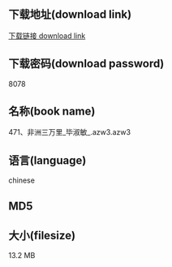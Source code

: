 ## 下载地址(download link)
[下载链接 download link](https://tutu365.netlify.app/?s=471%E3%80%81%E9%9D%9E%E6%B4%B2%E4%B8%89%E4%B8%87%E9%87%8C_%E6%AF%95%E6%B7%91%E6%95%8F_.azw3)

## 下载密码(download password)
8078

## 名称(book name)
471、非洲三万里_毕淑敏_.azw3.azw3

## 语言(language)
chinese

## MD5


## 大小(filesize)
13.2 MB
